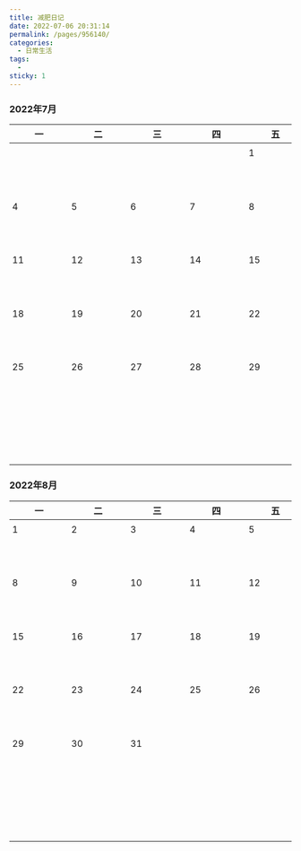 ```yaml
---
title: 减肥日记
date: 2022-07-06 20:31:14
permalink: /pages/956140/
categories:
  - 日常生活
tags:
  - 
sticky: 1
---
```


<style>
    table {
        display: block;
    }
    table div {
        width: 89.55px;
        height: 89.55px;
        overflow: auto;
    }
    td {
        position: relative;
    }
    .day {
        position: absolute;
        top: 7px;
        left: 5px;
    }
    table .badge {
        font-size: 10px!important;
        white-space: nowrap;
    }
</style>




### 2022年7月

|   一    |   二    |                              三                              |   四    |   五    |   六    |   日    |
| :-----: | :-----: | :----------------------------------------------------------: | :-----: | :-----: | :-----: | :-----: |
| <div></div> | <div></div> | <div></div> | <div></div> | <div><span class="day">1</span></div> | <div><span class="day">2</span></div> | <div><span class="day">3</span></div> |
| <div><span class="day">4</span></div> | <div><span class="day">5</span></div> | <div><span class="day">6</span><Badge text="蹲起120个"/><br/><Badge text="俯卧撑40个"/><br/><Badge text="仰卧起坐30个"/><br/></div> | <div><span class="day">7</span><Badge text="体重161.6斤"/><br/><Badge text="蹲起120个"/><br/><Badge text="俯卧撑40个"/><br/><Badge text="仰卧起坐30个"/><br/></div> | <div><span class="day">8</span><Badge text="体重159.6斤"/><br/><Badge text="蹲起0个" type="warning"/><br/><Badge text="俯卧撑0个" type="warning"/><br/><Badge text="仰卧起坐0个" type="warning"/><br/></div> | <div><span class="day">9</span><Badge text="体重0斤" type="warning"/><br/><Badge text="蹲起0个" type="warning"/><br/><Badge text="俯卧撑0个" type="warning"/><br/><Badge text="仰卧起坐0个" type="warning"/><br/></div> | <div><span class="day">10</span><Badge text="体重0斤" type="warning"/><br/><Badge text="蹲起0个" type="warning"/><br/><Badge text="俯卧撑0个" type="warning"/><br/><Badge text="仰卧起坐0个" type="warning"/><br/></div> |
| <div><span class="day">11</span><Badge text="体重0斤" type="warning"/><br/><Badge text="蹲起0个" type="warning"/><br/><Badge text="俯卧撑0个" type="warning"/><br/><Badge text="仰卧起坐0个" type="warning"/><br/></div> | <div><span class="day">12</span><Badge text="体重0斤" type="warning"/><br/><Badge text="蹲起0个" type="warning"/><br/><Badge text="俯卧撑0个" type="warning"/><br/><Badge text="仰卧起坐0个" type="warning"/><br/></div> |           <div><span class="day">13</span><Badge text="体重0斤" type="warning"/><br/><Badge text="蹲起0个" type="warning"/><br/><Badge text="俯卧撑0个" type="warning"/><br/><Badge text="仰卧起坐0个" type="warning"/><br/></div>             |          <div><span class="day">14</span><Badge text="体重0斤" type="warning"/><br/><Badge text="蹲起0个" type="warning"/><br/><Badge text="俯卧撑0个" type="warning"/><br/><Badge text="仰卧起坐0个" type="warning"/><br/></div>            | <div><span class="day">15</span><Badge text="体重0斤" type="warning"/><br/><Badge text="蹲起0个" type="warning"/><br/><Badge text="俯卧撑0个" type="warning"/><br/><Badge text="仰卧起坐0个" type="warning"/><br/></div> | <div><span class="day">16</span><Badge text="体重0斤" type="warning"/><br/><Badge text="蹲起0个" type="warning"/><br/><Badge text="俯卧撑0个" type="warning"/><br/><Badge text="仰卧起坐0个" type="warning"/><br/></div> | <div><span class="day">17</span><Badge text="体重0斤" type="warning"/><br/><Badge text="蹲起0个" type="warning"/><br/><Badge text="俯卧撑0个" type="warning"/><br/><Badge text="仰卧起坐0个" type="warning"/><br/></div> |
| <div><span class="day">18</span></div> | <div><span class="day">19</span></div> |           <div><span class="day">20</span></div>             |          <div><span class="day">21</span></div>            | <div><span class="day">22</span></div> | <div><span class="day">23</span></div> | <div><span class="day">24</span></div> |
| <div><span class="day">25</span></div> | <div><span class="day">26</span></div> |           <div><span class="day">27</span></div>             |          <div><span class="day">28</span></div>            | <div><span class="day">29</span></div> | <div><span class="day">30</span></div> | <div><span class="day">31</span></div> |
| <div></div> | <div></div> | <div></div> | <div></div> | <div></div> | <div></div> | <div></div> |

### 2022年8月

|             一             |             二             |             三             |             四             |             五             |             六             |             日             |
| :------------------------: | :------------------------: | :------------------------: | :------------------------: | :------------------------: | :------------------------: | :------------------------: |
| <div><span class="day">1</span></div> | <div><span class="day">2</span></div> | <div><span class="day">3</span></div> | <div><span class="day">4</span></div> | <div><span class="day">5</span></div> | <div><span class="day">6</span></div> | <div><span class="day">7</span></div> |
| <div><span class="day">8</span></div> | <div><span class="day">9</span></div> | <div><span class="day">10</span></div> | <div><span class="day">11</span></div> | <div><span class="day">12</span></div> | <div><span class="day">13</span></div> | <div><span class="day">14</span></div> |
| <div><span class="day">15</span></div> | <div><span class="day">16</span></div> | <div><span class="day">17</span></div> | <div><span class="day">18</span></div> | <div><span class="day">19</span></div> | <div><span class="day">20</span></div> | <div><span class="day">21</span></div> |
| <div><span class="day">22</span></div> | <div><span class="day">23</span></div> | <div><span class="day">24</span></div> | <div><span class="day">25</span></div> | <div><span class="day">26</span></div> | <div><span class="day">27</span></div> | <div><span class="day">28</span></div> |
| <div><span class="day">29</span></div> | <div><span class="day">30</span></div> | <div><span class="day">31</span></div> | <div></div> | <div></div> | <div></div> | <div></div> |
| <div></div> | <div></div> | <div></div> | <div></div> | <div></div> | <div></div> | <div></div> |


